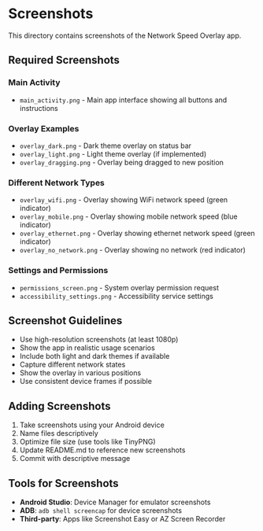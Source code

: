 # Screenshots

This directory contains screenshots of the Network Speed Overlay app.

## Required Screenshots

### Main Activity
- `main_activity.png` - Main app interface showing all buttons and instructions

### Overlay Examples
- `overlay_dark.png` - Dark theme overlay on status bar
- `overlay_light.png` - Light theme overlay (if implemented)
- `overlay_dragging.png` - Overlay being dragged to new position

### Different Network Types
- `overlay_wifi.png` - Overlay showing WiFi network speed (green indicator)
- `overlay_mobile.png` - Overlay showing mobile network speed (blue indicator)
- `overlay_ethernet.png` - Overlay showing ethernet network speed (green indicator)
- `overlay_no_network.png` - Overlay showing no network (red indicator)

### Settings and Permissions
- `permissions_screen.png` - System overlay permission request
- `accessibility_settings.png` - Accessibility service settings

## Screenshot Guidelines

- Use high-resolution screenshots (at least 1080p)
- Show the app in realistic usage scenarios
- Include both light and dark themes if available
- Capture different network states
- Show the overlay in various positions
- Use consistent device frames if possible

## Adding Screenshots

1. Take screenshots using your Android device
2. Name files descriptively
3. Optimize file size (use tools like TinyPNG)
4. Update README.md to reference new screenshots
5. Commit with descriptive message

## Tools for Screenshots

- **Android Studio**: Device Manager for emulator screenshots
- **ADB**: `adb shell screencap` for device screenshots
- **Third-party**: Apps like Screenshot Easy or AZ Screen Recorder

